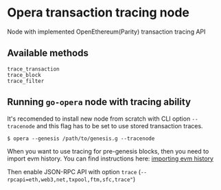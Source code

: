 # Opera transaction tracing node

Node with implemented OpenEthereum(Parity) transaction tracing API

## Available methods

```shell
trace_transaction
trace_block
trace_filter
```

## Running `go-opera` node with tracing ability

It's recomended to install new node from scratch with CLI option `--tracenode` and this flag has to be set to use stored transaction traces.

```shell
$ opera --genesis /path/to/genesis.g --tracenode
```

When you want to use tracing for pre-genesis blocks, then you need to import evm history. You can find instructions here: [importing evm history](https://github.com/uprendis/lachesis_launch/blob/release/opera-v1.0.0-rc1-mainnet/docs/import-evm-history.sh)

Then enable JSON-RPC API with option `trace` (`--rpcapi=eth,web3,net,txpool,ftm,sfc,trace"`)